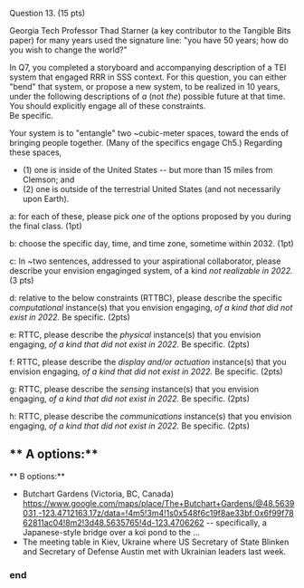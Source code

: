 Question 13. (15 pts)

Georgia Tech Professor Thad Starner (a key contributor to the Tangible Bits paper) for many
years used the signature line: "you have 50 years; how do you wish to change the world?"

In Q7, you completed a storyboard and accompanying description of a TEI
system that engaged RRR in SSS context.  For this question, you can 
either "bend" that system, or propose a new system, to be realized in 
10 years, under the following descriptions of *a* (not *the*) possible future
at that time.  You should explicitly engage all of these constraints.  
Be specific.

Your system is to "entangle" two ~cubic-meter spaces, toward the ends of bringing people together. (Many of the specifics engage Ch5.) Regarding these spaces, 
 
 - (1) one is inside of the United States -- but more than 15 miles from Clemson; and
 - (2) one is outside of the terrestrial United States (and not necessarily upon Earth).

a: for each of these, please pick *one* of the options proposed by you
during the final class. (1pt)

b: choose the specific day, time, and time zone, sometime within 2032. (1pt)

c: In ~two sentences, addressed to your aspirational collaborator, please
   describe your envision engaginged system, of a kind *not realizable in 2022.* (3 pts)

d: relative to the below constraints (RTTBC), please describe the specific
 *computational* instance(s) that you envision engaging, 
 *of a kind that did not exist in 2022.* Be specific. (2pts)

e: RTTC, please describe the *physical* instance(s) that you envision engaging, 
 *of a kind that did not exist in 2022.* Be specific. (2pts)

f: RTTC, please describe the *display and/or actuation* instance(s) that you envision engaging, 
 *of a kind that did not exist in 2022.* Be specific. (2pts)

g: RTTC, please describe the *sensing* instance(s) that you envision engaging, 
 *of a kind that did not exist in 2022.* Be specific. (2pts)

h: RTTC, please describe the *communications* instance(s) that you envision engaging, 
 *of a kind that did not exist in 2022.* Be specific. (2pts)


** A options:**
- 

** B options:**
- Butchart Gardens (Victoria, BC, Canada)
  https://www.google.com/maps/place/The+Butchart+Gardens/@48.5639031,-123.4712163,17z/data=!4m5!3m4!1s0x548f6c19f8ae33bf:0x6f99f7862811ac04!8m2!3d48.5635765!4d-123.4706262
  -- specifically, a Japanese-style bridge over a koi pond to the ...
- The meeting table in Kiev, Ukraine where US Secretary of State Blinken 
  and Secretary of Defense Austin met with Ukrainian leaders last week.

### end ###



